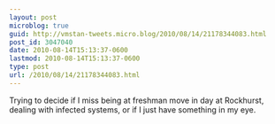 ```yaml
---
layout: post
microblog: true
guid: http://vmstan-tweets.micro.blog/2010/08/14/21178344083.html
post_id: 3047040
date: 2010-08-14T15:13:37-0600
lastmod: 2010-08-14T15:13:37-0600
type: post
url: /2010/08/14/21178344083.html
---
```

Trying to decide if I miss being at freshman move in day at Rockhurst, dealing with infected systems, or if I just have something in my eye.
